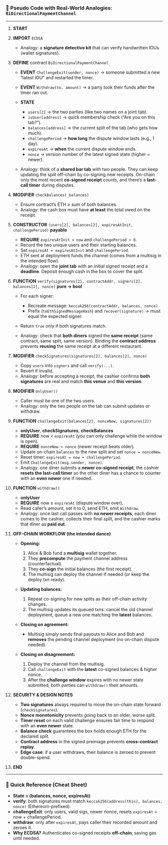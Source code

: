 ### 🧠 Pseudo Code with Real-World Analogies: `BiDirectionalPaymentChannel`

---

1. **START**

2. **IMPORT** `ECDSA`

   - Analogy: a **signature detective kit** that can verify handwritten IOUs (wallet signatures).

3. **DEFINE** contract `BiDirectionalPaymentChannel`

   - **EVENT** `ChallengeExit(sender, nonce)` → someone submitted a new “latest IOU” and restarted the timer.
   - **EVENT** `Withdraw(to, amount)` → a party took their funds after the timer ran out.
   - **STATE**

     - `users[2]` → the two parties (like two names on a joint tab).
     - `isUser[address]` → quick membership check (“Are you on this tab?”).
     - `balances[address]` → the current split of the tab (who gets how much).
     - `challengePeriod` → **how long** the dispute window lasts (e.g., 1 day).
     - `expiresAt` → **when** the current dispute window ends.
     - `nonce` → version number of the latest signed state (higher = newer).

   - Analogy: think of a **shared bar tab** with two people. They can keep updating the split off-chain by co-signing new receipts. On-chain only the most recent **co-signed receipt** counts, and there’s a **last-call timer** during disputes.

4. **MODIFIER** `checkBalances(_balances)`

   - Ensure contract’s ETH ≥ sum of both balances.
   - Analogy: the cash box must have **at least** the total owed on the receipt.

5. **CONSTRUCTOR** `(users[2], balances[2], expiresAtInit, challengePeriod)` **payable**

   - **REQUIRE** `expiresAtInit > now` and `challengePeriod > 0`.
   - Record the two unique users and their starting balances.
   - Set `expiresAt = expiresAtInit` and `challengePeriod`.
   - ETH sent at deployment funds the channel (comes from a multisig in the intended flow).
   - Analogy: open the **joint tab** with an initial signed receipt and a **deadline**. Deposit enough cash in the box to cover the split.

6. **FUNCTION** `verify(signatures[2], contractAddr, signers[2], balances[2], nonce)` **pure → bool**

   - For each signer:

     - Recreate message: `keccak256(contractAddr, balances, nonce)`
     - Prefix (`toEthSignedMessageHash`) and `recover(signature)` → must equal the expected signer.

   - Return `true` only if both signatures match.
   - Analogy: check that **both diners** signed the **same receipt** (same contract, same split, same version). Binding the **contract address** prevents **reusing** the same receipt at a different restaurant.

7. **MODIFIER** `checkSignatures(signatures[2], balances[2], nonce)`

   - Copy `users` into `signers` and call `verify(...)`.
   - Revert if invalid.
   - Analogy: before accepting a receipt, the cashier confirms **both signatures** are real and match **this venue** and **this version**.

8. **MODIFIER** `onlyUser()`

   - Caller must be one of the two users.
   - Analogy: only the two people on the tab can submit updates or withdraw.

9. **FUNCTION** `challengeExit(balances[2], nonceNew, signatures[2])`

   - **onlyUser**, **checkSignatures**, **checkBalances**
   - **REQUIRE** now < `expiresAt` (you can only challenge while the window is open).
   - **REQUIRE** `nonceNew > nonce` (newer receipt beats older).
   - Update on-chain `balances` to the new split and set `nonce = nonceNew`.
   - Reset timer: `expiresAt = now + challengePeriod`.
   - Emit `ChallengeExit(msg.sender, nonce)`.
   - Analogy: one diner submits a **newer co-signed receipt**, the cashier **resets the last-call timer** so the other diner has a chance to counter with an **even newer** one if needed.

10. **FUNCTION** `withdraw()`

    - **onlyUser**
    - **REQUIRE** now ≥ `expiresAt` (dispute window over).
    - Read caller’s amount, set it to 0, send ETH, emit `Withdraw`.
    - Analogy: once last call passes with **no newer receipts**, each diner comes to the cashier, collects their final split, and the cashier marks that diner as **paid out**.

11. **OFF-CHAIN WORKFLOW (the intended dance)**

    - **Opening:**

      1. Alice & Bob fund a **multisig** wallet together.
      2. They **precompute** the payment channel address (counterfactual).
      3. They **co-sign** the initial balances (the first receipt).
      4. The multisig can deploy the channel if needed (or keep the deploy txn ready).

    - **Updating balances:**

      1. Repeat co-signing for new splits as their off-chain activity changes.
      2. The multisig updates its queued txns: cancel the old channel deployment, queue a new one matching the **latest** balances.

    - **Closing on agreement:**

      - Multisig simply sends final payouts to Alice and Bob and **removes** the pending channel deployment (no on-chain dispute needed).

    - **Closing on disagreement:**

      1. Deploy the channel from the multisig.
      2. Call `challengeExit` with the **latest** co-signed balances & higher nonce.
      3. After the **challenge window** expires with no newer state submitted, both parties can `withdraw()` their amounts.

12. **SECURITY & DESIGN NOTES**

    - **Two signatures** always required to move the on-chain state forward (`checkSignatures`).
    - **Nonce monotonicity** prevents going back to an older, worse split.
    - **Timer reset** on each valid challenge ensures fair time to respond with an **even newer** state.
    - **Balance check** guarantees the box holds enough ETH for the declared split.
    - **Contract address** in the signed preimage prevents **cross-contract replay**.
    - **Edge case**: if a user withdraws, their balance is zeroed to prevent double-spend.

13. **END**

---

### 🔎 Quick Reference (Cheat Sheet)

- **State = (balances, nonce, expiresAt)**
- **verify**: both signatures must match `keccak256(address(this), balances, nonce)` (Ethereum-prefixed).
- **challengeExit**: only users, valid sigs, newer nonce, resets `expiresAt` = now + challengePeriod.
- **withdraw**: only after `expiresAt`, pays caller their recorded amount and zeroes it.
- **Why ECDSA?** Authenticates co-signed receipts **off-chain**, saving gas until needed.
